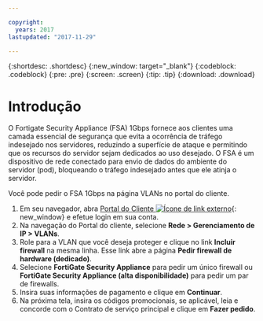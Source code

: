 ```yaml
---

copyright:
  years: 2017
lastupdated: "2017-11-29"

---
```


{:shortdesc: .shortdesc}
{:new_window: target="_blank"}
{:codeblock: .codeblock}
{:pre: .pre}
{:screen: .screen}
{:tip: .tip}
{:download: .download}

# Introdução
O Fortigate Security Appliance (FSA) 1Gbps fornece aos clientes uma camada
essencial de segurança que evita a ocorrência de tráfego indesejado nos servidores,
reduzindo a superfície de ataque e permitindo que os recursos do servidor sejam
dedicados ao uso desejado. O FSA é um dispositivo de rede conectado para envio
de dados do ambiente do servidor (pod), bloqueando o tráfego indesejado antes que ele
atinja o servidor.  

Você pode pedir o FSA 1Gbps na página VLANs no portal do cliente.

1. Em seu navegador, abra [Portal do Cliente ![Ícone de link externo](../../icons/launch-glyph.svg "Ícone de link externo")](https://control.softlayer.com/){: new_window} e efetue login em sua conta.
2. Na navegação do Portal do cliente, selecione **Rede > Gerenciamento de
IP > VLANs**.
3. Role para a VLAN que você deseja proteger e clique no link **Incluir
firewall** na mesma linha. Esse link abre a página **Pedir firewall de
hardware (dedicado)**.
4. Selecione **FortiGate Security Appliance** para pedir um
único firewall ou **FortiGate Security Appliance (alta
disponibilidade)** para pedir um par de firewalls. 
5. Insira suas informações de pagamento e clique em **Continuar**.
6. Na próxima tela, insira os códigos promocionais, se aplicável, leia e concorde
com o Contrato de serviço principal e clique em **Fazer pedido**.
